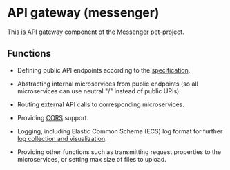 # API gateway (messenger)

This is API gateway component of the [Messenger](https://github.com/barpav/messenger) pet-project.

## Functions

* Defining public API endpoints according to the [specification](https://barpav.github.io/msg-api-spec).

* Abstracting internal microservices from public endpoints (so all microservices can use neutral "/" instead of public URIs).

* Routing external API calls to corresponding microservices.

* Providing [CORS](https://en.wikipedia.org/wiki/Cross-origin_resource_sharing) support.

* Logging, including Elastic Common Schema (ECS) log format for further [log collection and visualization](https://github.com/barpav/msg-logs).

* Providing other functions such as transmitting request properties to the microservices, or setting max size of files to upload.